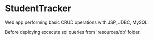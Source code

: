 # StudentTracker

Web app performing basic CRUD operations with JSP, JDBC, MySQL.

Before deploying excecute sql queries from 'resources/db' folder.

